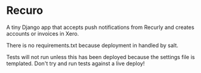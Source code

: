 # Recuro

A tiny Django app that accepts push notifications from Recurly and creates
accounts or invoices in Xero.

There is no requirements.txt because deployment in handled by salt.

Tests will not run unless this has been deployed because the settings file is
templated. Don't try and run tests against a live deploy!

